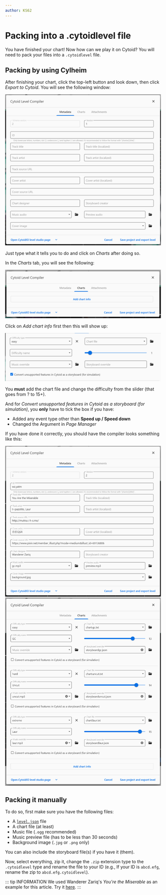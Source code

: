 ```yaml
---
author: KS62
---
```


# Packing into a .cytoidlevel file

You have finished your chart! Now how can we play it on Cytoid?
You will need to pack your files into a `.cytoidlevel` file.

## Packing by using Cylheim

After finishing your chart, click the top-left button and look down, then click *Export to Cytoid*. You will see the following window:

![Cytoid Level Compiler](./_sources_packing.md/1.png)

Just type what it tells you to do and click on *Charts* after doing so.

In the *Charts* tab, you will see the following:

![Charts](./_sources_packing.md/2.png)

Click on *Add chart info* first then this will show up:

![Chart info](./_sources_packing.md/3.png)

You **must** add the chart file and change the difficulty from the slider (that goes from ? to 15+).

And for *Convert unsupported features in Cytoid as a storyboard (for simulation)*, you **only** have to tick the box if you have:

- Added any event type other than **Speed up / Speed down**
- Changed the Argument in *Page Manager*

If you have done it correctly, you should have the compiler looks something like this:

![Filled in metadata](./_sources_packing.md/4.png)
![Filled in charts data](./_sources_packing.md/5.png)

## Packing it manually

To do so, first make sure you have the following files:

- A [`level.json`](./level-json) file
- A chart file (at least)
- Music file (`.ogg` recommended)
- Music preview file (has to be less than 30 seconds)
- Background image (`.jpg` or `.png` only)

You can also include the storyboard file(s) if you have it (them).

Now, select everything, zip it, change the `.zip` extension type to the `.cytoidlevel` type and rename the file to your ID (e.g., If your ID is `abcd.efg`, rename the zip to `abcd.efg.cytoidlevel`).

::: tip INFORMATION
We used Wanderer Zariq's *You're the Miserable* as an example for this article. Try it [here](https://cytoid.io/levels/wz.yatm).
:::
